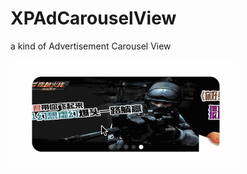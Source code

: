 # XPAdCarouselView
a kind of Advertisement Carousel View

![image](https://github.com/wxp2012/XPAdCarouselView/blob/master/luzhi.gif)
